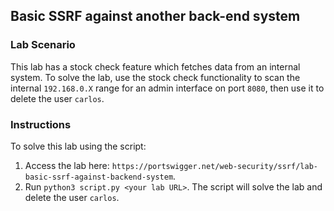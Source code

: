 ## Basic SSRF against another back-end system
### Lab Scenario
This lab has a stock check feature which fetches data from an internal system.
To solve the lab, use the stock check functionality to scan the internal `192.168.0.X` range for an admin interface on port `8080`, then use it to delete the user `carlos`.

### Instructions
To solve this lab using the script:
1. Access the lab here: `https://portswigger.net/web-security/ssrf/lab-basic-ssrf-against-backend-system`.
2. Run `python3 script.py <your lab URL>`. The script will solve the lab and delete the user `carlos`.